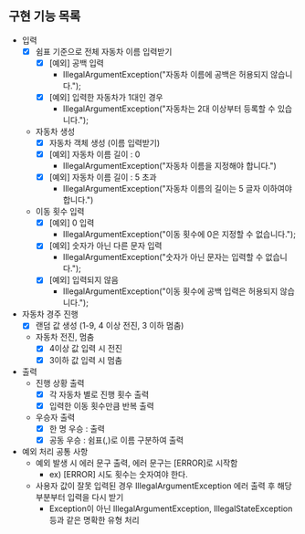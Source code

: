 
## 구현 기능 목록
- 입력
  - [x] 쉼표 기준으로 전체 자동차 이름 입력받기
    - [x] [예외] 공백 입력
      - IllegalArgumentException("자동차 이름에 공백은 허용되지 않습니다.");
    - [x] [예외] 입력한 자동차가 1대인 경우
      - IllegalArgumentException("자동차는 2대 이상부터 등록할 수 있습니다.");
  - 자동차 생성
    - [x] 자동차 객체 생성 (이름 입력받기)
    - [x] [예외] 자동차 이름 길이 : 0
      - IllegalArgumentException("자동차 이름을 지정해야 합니다.")
    - [x] [예외] 자동차 이름 길이 : 5 초과
      - IllegalArgumentException("자동차 이름의 길이는 5 글자 이하여야 합니다.") 
  - 이동 횟수 입력
    - [x] [예외] 0 입력
      - IllegalArgumentException("이동 횟수에 0은 지정할 수 없습니다.");
    - [x] [예외] 숫자가 아닌 다른 문자 입력
      - IllegalArgumentException("숫자가 아닌 문자는 입력할 수 없습니다."); 
    - [x] [예외] 입력되지 않음
      - IllegalArgumentException("이동 횟수에 공백 입력은 허용되지 않습니다."); 

- 자동차 경주 진행
  - [X] 랜덤 값 생성 (1-9, 4 이상 전진, 3 이하 멈춤)
  - 자동차 전진, 멈춤
    - [x] 4이상 값 입력 시 전진
    - [x] 3이하 값 입력 시 멈춤

- 출력
  - 진행 상황 출력
    - [x] 각 자동차 별로 진행 횟수 출력
    - [x] 입력한 이동 횟수만큼 반복 출력
  - 우승자 출력
    - [x] 한 명 우승 : 출력
    - [x] 공동 우승 : 쉼표(,)로 이름 구분하여 출력

- 예외 처리 공통 사항
  - 예외 발생 시 에러 문구 출력, 에러 문구는 [ERROR]로 시작함
    - ex) [ERROR] 시도 횟수는 숫자여야 한다.
  - 사용자 값이 잘못 입력된 경우 IllegalArgumentException 에러 출력 후 해당 부분부터 입력을 다시 받기
    - Exception이 아닌 IllegalArgumentException, IllegalStateException 등과 같은 명확한 유형 처리